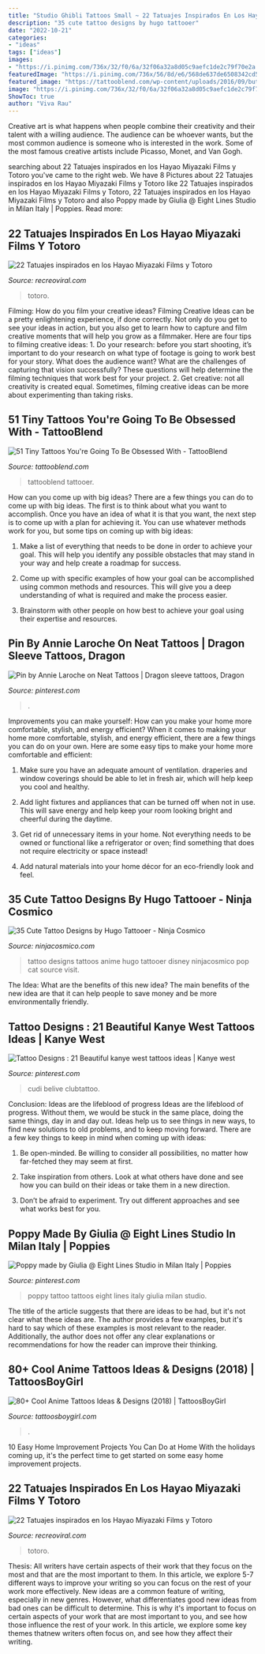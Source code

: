 ```yaml
---
title: "Studio Ghibli Tattoos Small ~ 22 Tatuajes Inspirados En Los Hayao Miyazaki Films Y Totoro"
description: "35 cute tattoo designs by hugo tattooer"
date: "2022-10-21"
categories:
- "ideas"
tags: ["ideas"]
images:
- "https://i.pinimg.com/736x/32/f0/6a/32f06a32a8d05c9aefc1de2c79f70e2a.jpg"
featuredImage: "https://i.pinimg.com/736x/56/8d/e6/568de637de6508342cd5c3783a8e26a1.jpg"
featured_image: "https://tattooblend.com/wp-content/uploads/2016/09/butterfly-tattoo-tiny.jpg"
image: "https://i.pinimg.com/736x/32/f0/6a/32f06a32a8d05c9aefc1de2c79f70e2a.jpg"
ShowToc: true
author: "Viva Rau"
---
```



Creative art is what happens when people combine their creativity and their talent with a willing audience. The audience can be whoever wants, but the most common audience is someone who is interested in the work. Some of the most famous creative artists include Picasso, Monet, and Van Gogh.

	

		
searching about 22 Tatuajes inspirados en los Hayao Miyazaki Films y Totoro you've came to the right web. We have 8 Pictures about 22 Tatuajes inspirados en los Hayao Miyazaki Films y Totoro like 22 Tatuajes inspirados en los Hayao Miyazaki Films y Totoro, 22 Tatuajes inspirados en los Hayao Miyazaki Films y Totoro and also Poppy made by Giulia @ Eight Lines Studio in Milan Italy | Poppies. Read more:
		
    
## 22 Tatuajes Inspirados En Los Hayao Miyazaki Films Y Totoro

<img loading=lazy src="https://www.recreoviral.com/wp-content/uploads/2016/04/TATUAJES-TOTORO-21.jpg" onerror="this.onerror=null;this.src='https://tse3.mm.bing.net/th?id=OIP.fjEiWXUFvkgolK407PL8bwHaJ6&amp;pid=15.1';" alt="22 Tatuajes inspirados en los Hayao Miyazaki Films y Totoro">

_Source: recreoviral.com_

>totoro. 

	

Filming: How do you film your creative ideas?
Filming Creative Ideas can be a pretty enlightening experience, if done correctly. Not only do you get to see your ideas in action, but you also get to learn how to capture and film creative moments that will help you grow as a filmmaker. Here are four tips to filming creative ideas: 1. Do your research: before you start shooting, it’s important to do your research on what type of footage is going to work best for your story. What does the audience want? What are the challenges of capturing that vision successfully? These questions will help determine the filming techniques that work best for your project. 2. Get creative: not all creativity is created equal. Sometimes, filming creative ideas can be more about experimenting than taking risks.

    
## 51 Tiny Tattoos You&#039;re Going To Be Obsessed With - TattooBlend

<img loading=lazy src="https://tattooblend.com/wp-content/uploads/2016/09/butterfly-tattoo-tiny.jpg" onerror="this.onerror=null;this.src='https://tse2.mm.bing.net/th?id=OIP.mE8qMyLtjWd9EzMtyfdBlgHaHa&amp;pid=15.1';" alt="51 Tiny Tattoos You&#039;re Going To Be Obsessed With - TattooBlend">

_Source: tattooblend.com_

>tattooblend tattooer. 

	

How can you come up with big ideas?
There are a few things you can do to come up with big ideas. The first is to think about what you want to accomplish. Once you have an idea of what it is that you want, the next step is to come up with a plan for achieving it. You can use whatever methods work for you, but some tips on coming up with big ideas:
1. Make a list of everything that needs to be done in order to achieve your goal. This will help you identify any possible obstacles that may stand in your way and help create a roadmap for success.

2. Come up with specific examples of how your goal can be accomplished using common methods and resources. This will give you a deep understanding of what is required and make the process easier.

3. Brainstorm with other people on how best to achieve your goal using their expertise and resources.

    
## Pin By Annie Laroche On Neat Tattoos | Dragon Sleeve Tattoos, Dragon

<img loading=lazy src="https://i.pinimg.com/736x/32/f0/6a/32f06a32a8d05c9aefc1de2c79f70e2a.jpg" onerror="this.onerror=null;this.src='https://tse2.mm.bing.net/th?id=OIP.LsthBrPGY3-r9u3oXdvu7gHaJR&amp;pid=15.1';" alt="Pin by Annie Laroche on Neat Tattoos | Dragon sleeve tattoos, Dragon">

_Source: pinterest.com_

>. 

	

Improvements you can make yourself: How can you make your home more comfortable, stylish, and energy efficient?
When it comes to making your home more comfortable, stylish, and energy efficient, there are a few things you can do on your own. Here are some easy tips to make your home more comfortable and efficient: 
1. Make sure you have an adequate amount of ventilation. draperies and window coverings should be able to let in fresh air, which will help keep you cool and healthy.

2. Add light fixtures and appliances that can be turned off when not in use. This will save energy and help keep your room looking bright and cheerful during the daytime.

3. Get rid of unnecessary items in your home. Not everything needs to be owned or functional like a refrigerator or oven; find something that does not require electricity or space instead!

4. Add natural materials into your home décor for an eco-friendly look and feel.

    
## 35 Cute Tattoo Designs By Hugo Tattooer - Ninja Cosmico

<img loading=lazy src="https://ninjacosmico.com/wp-content/uploads/2018/01/hugo11.jpg" onerror="this.onerror=null;this.src='https://tse2.mm.bing.net/th?id=OIP.sh-q9aXMiIWu0IJwTACB9QHaKn&amp;pid=15.1';" alt="35 Cute Tattoo Designs by Hugo Tattooer - Ninja Cosmico">

_Source: ninjacosmico.com_

>tattoo designs tattoos anime hugo tattooer disney ninjacosmico pop cat source visit. 

	

The Idea: What are the benefits of this new idea?
The main benefits of the new idea are that it can help people to save money and be more environmentally friendly.

    
## Tattoo Designs : 21 Beautiful Kanye West Tattoos Ideas | Kanye West

<img loading=lazy src="https://i.pinimg.com/736x/56/8d/e6/568de637de6508342cd5c3783a8e26a1.jpg" onerror="this.onerror=null;this.src='https://tse3.mm.bing.net/th?id=OIP.37Fr12avJcSs08FFKqcwGwHaJ4&amp;pid=15.1';" alt="Tattoo Designs : 21 Beautiful kanye west tattoos ideas | Kanye west">

_Source: pinterest.com_

>cudi belive clubtattoo. 

	

Conclusion: Ideas are the lifeblood of progress
Ideas are the lifeblood of progress. Without them, we would be stuck in the same place, doing the same things, day in and day out. Ideas help us to see things in new ways, to find new solutions to old problems, and to keep moving forward.
There are a few key things to keep in mind when coming up with ideas:

1. Be open-minded. Be willing to consider all possibilities, no matter how far-fetched they may seem at first.

2. Take inspiration from others. Look at what others have done and see how you can build on their ideas or take them in a new direction.

3. Don’t be afraid to experiment. Try out different approaches and see what works best for you.

    
## Poppy Made By Giulia @ Eight Lines Studio In Milan Italy | Poppies

<img loading=lazy src="https://i.pinimg.com/736x/9a/3a/cc/9a3acc85b3a3c042633a7fc71f6ec917.jpg" onerror="this.onerror=null;this.src='https://tse2.mm.bing.net/th?id=OIP.YlEi14rcK5FFQH0_eop31AHaJ3&amp;pid=15.1';" alt="Poppy made by Giulia @ Eight Lines Studio in Milan Italy | Poppies">

_Source: pinterest.com_

>poppy tattoo tattoos eight lines italy giulia milan studio. 

	

The title of the article suggests that there are ideas to be had, but it's not clear what these ideas are. The author provides a few examples, but it's hard to say which of these examples is most relevant to the reader. Additionally, the author does not offer any clear explanations or recommendations for how the reader can improve their thinking.

    
## 80+ Cool Anime Tattoos Ideas &amp; Designs (2018) | TattoosBoyGirl

<img loading=lazy src="https://1.bp.blogspot.com/-KV9Gg79irpk/WvrKPoDsaZI/AAAAAAAALWs/H4dPjndxzb0eDhdpNcP1LTGXLHkJ2QxCQCLcBGAs/s1600/small%2Banime%2Btattoos.jpg" onerror="this.onerror=null;this.src='https://tse2.mm.bing.net/th?id=OIP.FC-lTflRMqfzixTbojhCtAHaJ5&amp;pid=15.1';" alt="80+ Cool Anime Tattoos Ideas &amp; Designs (2018) | TattoosBoyGirl">

_Source: tattoosboygirl.com_

>. 

	

10 Easy Home Improvement Projects You Can Do at Home
With the holidays coming up, it's the perfect time to get started on some easy home improvement projects.

    
## 22 Tatuajes Inspirados En Los Hayao Miyazaki Films Y Totoro

<img loading=lazy src="https://www.recreoviral.com/wp-content/uploads/2016/04/TATUAJES-TOTORO-9.jpg" onerror="this.onerror=null;this.src='https://tse2.mm.bing.net/th?id=OIP.BD1AR2Lmsewv8c3Pyk6gpAHaKL&amp;pid=15.1';" alt="22 Tatuajes inspirados en los Hayao Miyazaki Films y Totoro">

_Source: recreoviral.com_

>totoro. 

	

Thesis: All writers have certain aspects of their work that they focus on the most and that are the most important to them. In this article, we explore 5-7 different ways to improve your writing so you can focus on the rest of your work more effectively.
New ideas are a common feature of writing, especially in new genres. However, what differentiates good new ideas from bad ones can be difficult to determine. This is why it's important to focus on certain aspects of your work that are most important to you, and see how those influence the rest of your work. In this article, we explore some key themes thatnew writers often focus on, and see how they affect their writing.

